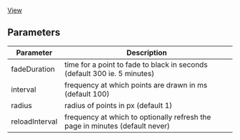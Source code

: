 [View](https://seconds-counter.netlify.com)

## Parameters

| Parameter | Description |
|-----------|-------------|
| fadeDuration | time for a point to fade to black in seconds (default 300 ie. 5 minutes)
| interval | frequency at which points are drawn in ms (default 100)
| radius | radius of points in px (default 1)
| reloadInterval | frequency at which to optionally refresh the page in minutes (default never)